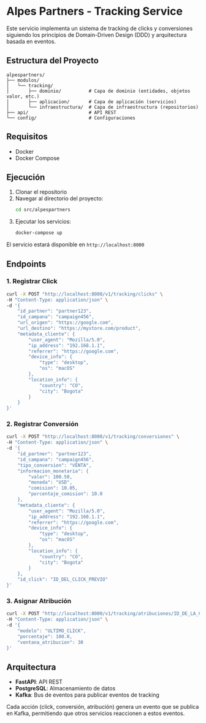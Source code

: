 # Alpes Partners - Tracking Service

Este servicio implementa un sistema de tracking de clicks y conversiones siguiendo los principios de Domain-Driven Design (DDD) y arquitectura basada en eventos.

## Estructura del Proyecto

```
alpespartners/
├── modulos/
│   └── tracking/
│       ├── dominio/          # Capa de dominio (entidades, objetos valor, etc.)
│       ├── aplicacion/       # Capa de aplicación (servicios)
│       └── infraestructura/  # Capa de infraestructura (repositorios)
├── api/                      # API REST
└── config/                   # Configuraciones
```

## Requisitos

- Docker
- Docker Compose

## Ejecución

1. Clonar el repositorio
2. Navegar al directorio del proyecto:
   ```bash
   cd src/alpespartners
   ```
3. Ejecutar los servicios:
   ```bash
   docker-compose up
   ```

El servicio estará disponible en `http://localhost:8000`

## Endpoints

### 1. Registrar Click
```bash
curl -X POST "http://localhost:8000/v1/tracking/clicks" \
-H "Content-Type: application/json" \
-d '{
    "id_partner": "partner123",
    "id_campana": "campaign456",
    "url_origen": "https://google.com",
    "url_destino": "https://mystore.com/product",
    "metadata_cliente": {
        "user_agent": "Mozilla/5.0",
        "ip_address": "192.168.1.1",
        "referrer": "https://google.com",
        "device_info": {
            "type": "desktop",
            "os": "macOS"
        },
        "location_info": {
            "country": "CO",
            "city": "Bogota"
        }
    }
}'
```

### 2. Registrar Conversión
```bash
curl -X POST "http://localhost:8000/v1/tracking/conversiones" \
-H "Content-Type: application/json" \
-d '{
    "id_partner": "partner123",
    "id_campana": "campaign456",
    "tipo_conversion": "VENTA",
    "informacion_monetaria": {
        "valor": 100.50,
        "moneda": "USD",
        "comision": 10.05,
        "porcentaje_comision": 10.0
    },
    "metadata_cliente": {
        "user_agent": "Mozilla/5.0",
        "ip_address": "192.168.1.1",
        "referrer": "https://google.com",
        "device_info": {
            "type": "desktop",
            "os": "macOS"
        },
        "location_info": {
            "country": "CO",
            "city": "Bogota"
        }
    },
    "id_click": "ID_DEL_CLICK_PREVIO"
}'
```

### 3. Asignar Atribución
```bash
curl -X POST "http://localhost:8000/v1/tracking/atribuciones/ID_DE_LA_CONVERSION" \
-H "Content-Type: application/json" \
-d '{
    "modelo": "ULTIMO_CLICK",
    "porcentaje": 100.0,
    "ventana_atribucion": 30
}'
```

## Arquitectura

- **FastAPI**: API REST
- **PostgreSQL**: Almacenamiento de datos
- **Kafka**: Bus de eventos para publicar eventos de tracking

Cada acción (click, conversión, atribución) genera un evento que se publica en Kafka, permitiendo que otros servicios reaccionen a estos eventos.
